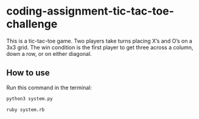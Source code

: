 # coding-assignment-tic-tac-toe-challenge

This is a tic-tac-toe game.  Two players take turns placing X’s and O’s on a 3x3 grid.
The win condition is the first player to get three across a column, down a row, or on either diagonal.


## How to use



Run this command in the terminal:

```bash
python3 system.py
```

```bash
ruby system.rb
```